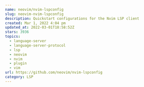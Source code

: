 ```yaml
---
name: neovim/nvim-lspconfig
slug: neovim-nvim-lspconfig
description: Quickstart configurations for the Nvim LSP client
created: Mar 1, 2022 4:04 pm
updated_at: 2022-03-01T18:58:52Z
stars: 3936
topics:
  - language-server
  - language-server-protocol
  - lsp
  - neovim
  - nvim
  - plugin
  - vim
url: https://github.com/neovim/nvim-lspconfig
category: LSP
---
```

